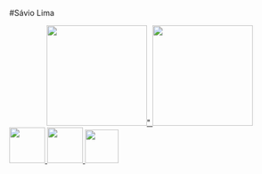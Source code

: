 #Sávio Lima 

<div align="center">
  <a href="https://github.com/saviolima3"> 
  <img height="180em" src="https://github-readme-stats.vercel.app/api?username=saviolima3&show_icons=true&theme=dracula&include_all_commits=true&count_private=true"/>"
  <img height="180em" src="https://github-readme-stats.vercel.app/api/top-langs/?username=saviolima3&layout=compact&langs_count=0&theme=dracula"/>
</div>

<div>
  <img height="64em" src="https://img2.gratispng.com/20180802/tpl/kisspng-logo-html5-brand-clip-art-%E6%9D%89-%E5%B1%B1-%E8%89%AF-%E9%9B%84-5b62be01b565d5.334247781533197825743.jpg">
  <img height="64em" src= "https://wikiimg.tojsiabtv.com/wikipedia/commons/thumb/d/d5/CSS3_logo_and_wordmark.svg/1200px-CSS3_logo_and_wordmark.svg.png">
  <img height="60em" src= "https://logodownload.org/wp-content/uploads/2022/04/javascript-logo-1.png">
</div>


